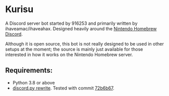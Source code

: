 # Kurisu
A Discord server bot started by 916253 and primarily written by ihaveamac/ihaveahax. Designed heavily around the [Nintendo Homebrew Discord](https://discord.gg/C29hYvh).

Although it is open source, this bot is not really designed to be used in other setups at the moment; the source is mainly just available for those interested in how it works on the Nintendo Homebrew server.

## Requirements:
* Python 3.8 or above
* [discord.py rewrite](https://github.com/Rapptz/discord.py). Tested with commit [72b6b67](https://github.com/Rapptz/discord.py/commit/d48a424f6f464044a59275d5e885b493a4a1aef7).
